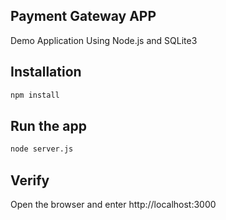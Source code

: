 ## Payment Gateway APP

Demo Application Using Node.js and SQLite3

## Installation

```bash
npm install
```

## Run the app

```bash
node server.js
```

## Verify
Open the browser and enter http://localhost:3000



